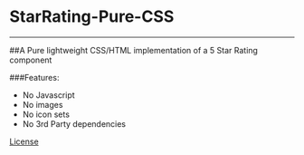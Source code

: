 # StarRating-Pure-CSS
------
##A Pure lightweight CSS/HTML implementation of a 5 Star Rating component

###Features:
+ No Javascript
+ No images
+ No icon sets
+ No 3rd Party dependencies

[License](https://github.com/mfleming1989/StarRating-Pure-CSS/blob/master/LICENSE)
